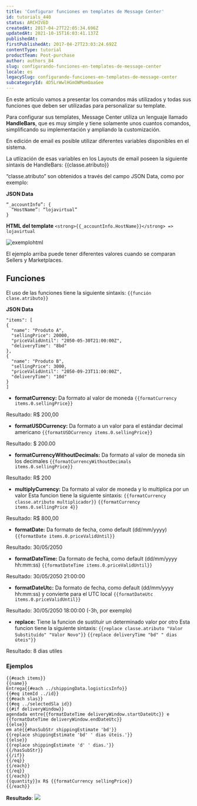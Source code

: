 ```yaml
---
title: 'Configurar funciones en templates de Message Center'
id: tutorials_440
status: ARCHIVED
createdAt: 2017-04-27T22:05:34.696Z
updatedAt: 2021-10-15T16:03:41.137Z
publishedAt: 
firstPublishedAt: 2017-04-27T23:03:24.692Z
contentType: tutorial
productTeam: Post-purchase
author: authors_84
slug: configurando-funciones-en-templates-de-message-center
locale: es
legacySlug: configurando-funciones-en-templates-de-message-center
subcategoryId: 4D5LrWwlHGmOWMomOaaGee
---
```


En este artículo vamos a presentar los comandos más utilizados y todas sus funciones que deben ser utilizadas para personalizar su template.

Para configurar sus templates, Message Center utiliza un lenguaje llamado **HandleBars**, que es muy simple y tiene solamente unos cuantos comandos, simplificando su implementación y ampliando la customización.

En edición de email es posible utilizar diferentes variables disponibles en el sistema.

La utlización de esas variables en los Layouts de email poseen la siguiente sintaxis de HandleBars: {{classe.atributo}}

“classe.atributo” son obtenidos a través del campo JSON Data, como por exemplo:

**JSON Data**
```
“_accountInfo”: { 
  “HostName”: “lojavirtual” 
}
```

**HTML del template**
`<strong>{{_accountInfo.HostName}}</strong> => lojavirtual`

![exemplohtml](//images.ctfassets.net/alneenqid6w5/2L8EnLX9I4gqOyaKUY4wGw/47d7e0db874a73e9569d6ddabe69b470/exemplohtml.png)

El ejemplo arriba puede tener diferentes valores cuando se comparan Sellers y Marketplaces.

## Funciones

El uso de las funciones tiene la siguiente sintaxis: `{{función clase.atributo}}`

**JSON Data**
```
"items": [ 
{ 
  "name": "Produto A", 
  "sellingPrice": 20000, 
  "priceValidUntil": "2050-05-30T21:00:00Z", 
  "deliveryTime": "8bd" 
}, 
{
  "name": "Produto B", 
  "sellingPrice": 3000, 
  "priceValidUntil": "2050-09-23T11:00:00Z", 
  "deliveryTime": "10d" 
} 
]
```

- **formatCurrency:** Da formato al valor de moneda
`{{formatCurrency items.0.sellingPrice}}`

Resultado: R$ 200,00

- **formatUSDCurrency:** Da formato a un valor para el estándar decimal americano
`{{formatUSDCurrency items.0.sellingPrice}}`

Resultado: $ 200.00

- **formatCurrencyWithoutDecimals:** Da formato al valor de moneda sin los decimales
`{{formatCurrencyWithoutDecimals items.0.sellingPrice}}`

Resultado: R$ 200

- **multiplyCurrency:** Da formato al valor de moneda y lo multiplica por un valor
Esta funcion tiene la siguiente sintaxis: `{{formatCurrency classe.atributo multiplicador}}`
`{{formatCurrency items.0.sellingPrice 4}}`

Resultado: R$ 800,00

- **formatDate:** Da formato de fecha, como default (dd/mm/yyyy)
`{{formatDate items.0.priceValidUntil}}`

Resultado: 30/05/2050

- **formatDateTime:** Da formato de fecha, como default (dd/mm/yyyy hh:mm:ss)
`{{formatDateTime items.0.priceValidUntil}}`

Resultado: 30/05/2050 21:00:00

- **formatDateUtc:** Da formato de fecha, como default (dd/mm/yyyy hh:mm:ss) y convierte para el UTC local
`{{formatDateUtc items.0.priceValidUntil}}`

Resultado: 30/05/2050 18:00:00 (-3h, por exemplo)

- **replace:** Tiene la funcion de sustituir un determinado valor por otro
Esta funcion tiene la siguiente sintaxis: `{{replace classe.atributo "Valor Substituído" "Valor Novo"}}`
`{{replace deliveryTime "bd" " dias úteis"}}`

Resultado: 8 dias utiles

### Ejemplos

```
{{#each items}} 
{{name}} 
Entrega{{#each ../shippingData.logisticsInfo}} 
{{#eq itemId ../id}} 
{{#each slas}} 
{{#eq ../selectedSla id}} 
{{#if deliveryWindow}} 
agendada entre{{formatDateTime deliveryWindow.startDateUtc}} e {{formatDateTime deliveryWindow.endDateUtc}} 
{{else}} 
em até{{#hasSubStr shippingEstimate 'bd'}} 
{{replace shippingEstimate 'bd' ' dias úteis.'}} 
{{else}} 
{{replace shippingEstimate 'd' ' dias.'}} 
{{/hasSubStr}} 
{{/if}} 
{{/eq}} 
{{/each}} 
{{/eq}} 
{{/each}} 
{{quantity}}x R$ {{formatCurrency sellingPrice}} 
{{/each}}
```

**Resultado**:
![](//images.contentful.com/alneenqid6w5/5cRmcM2692G60Ok6gSAWmo/f7196556f5360f632dbccf47f837b5b9/3.1.jpg)
